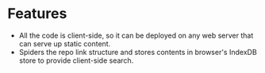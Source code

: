 # Features

- All the code is client-side, so it can be deployed on any web server that can serve up static content.
- Spiders the repo link structure and stores contents in browser's IndexDB store to provide client-side search.
